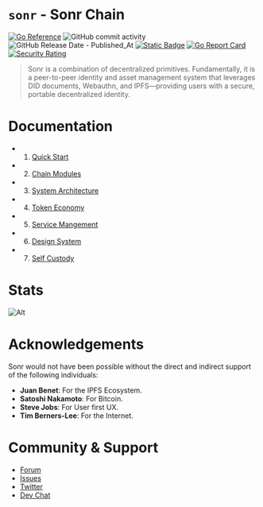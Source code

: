 # `sonr` - Sonr Chain

[![Go Reference](https://pkg.go.dev/badge/github.com/onsonr/sonr.svg)](https://pkg.go.dev/github.com/onsonr/sonr)
![GitHub commit activity](https://img.shields.io/github/commit-activity/w/onsonr/sonr)
![GitHub Release Date - Published_At](https://img.shields.io/github/release-date/onsonr/sonr)
[![Static Badge](https://img.shields.io/badge/homepage-sonr.io-blue?style=flat-square)](https://sonr.io)
[![Go Report Card](https://goreportcard.com/badge/github.com/onsonr/sonr)](https://goreportcard.com/report/github.com/onsonr/sonr)
[![Security Rating](https://sonarcloud.io/api/project_badges/measure?project=sonrhq_sonr&metric=security_rating)](https://sonarcloud.io/summary/new_code?id=sonr-io_sonr)

> Sonr is a combination of decentralized primitives. Fundamentally, it is a peer-to-peer identity and asset management system that leverages DID documents, Webauthn, and IPFS—providing users with a secure, portable decentralized identity.

# Documentation

- 1. [Quick Start](https://github.com/onsonr/sonr/wiki/1-%E2%80%90-Quick-Start)
- 2. [Chain Modules](https://github.com/onsonr/sonr/wiki/2-%E2%80%90-Chain-Modules)
- 3. [System Architecture](https://github.com/onsonr/sonr/wiki/3-%E2%80%90-System-Architecture)
- 4. [Token Economy](https://github.com/onsonr/sonr/wiki/4-%E2%80%90-Token-Economy)
- 5. [Service Mangement](https://github.com/onsonr/sonr/wiki/5-%E2%80%90-Service-Management)
- 6. [Design System](https://github.com/onsonr/sonr/wiki/6-%E2%80%90-Design-System)
- 7. [Self Custody](https://github.com/onsonr/sonr/wiki/7-%E2%80%90-Self-Custody)

# Stats

![Alt](https://repobeats.axiom.co/api/embed/8d0b17e889942889c5b6e632da09bd597efd84c4.svg "Repobeats analytics image")

# Acknowledgements

Sonr would not have been possible without the direct and indirect support of the following individuals:

- **Juan Benet**: For the IPFS Ecosystem.
- **Satoshi Nakamoto**: For Bitcoin.
- **Steve Jobs**: For User first UX.
- **Tim Berners-Lee**: For the Internet.

# Community & Support

- [Forum](https://github.com/onsonr/sonr/discussions)
- [Issues](https://github.com/onsonr/sonr/issues)
- [Twitter](https://sonr.io/twitter)
- [Dev Chat](https://sonr.io/discord)
